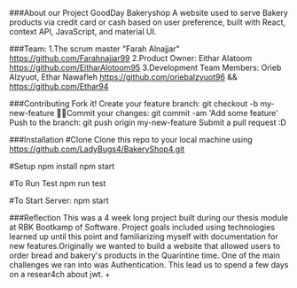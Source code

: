 ###About our Project 
GoodDay Bakeryshop 
A website used to serve Bakery products via credit card or cash  based on user preference, built with React, context API, JavaScript, and material UI.




###Team:
1.The scrum master "Farah Alnajjar" https://github.com/Farahnajjar99
2.Product Owner: Eithar Alatoom https://github.com/EitharAlotoom95
3.Development Team Members: Orieb Alzyuot, Ethar Nawafleh    https://github.com/oriebalzyuot96  &&  https://github.com/Ethar94

###Contributing
Fork it!
Create your feature branch: git checkout -b my-new-feature
 Commit your changes: git commit -am 'Add some feature'
Push to the branch: git push origin my-new-feature
Submit a pull request :D



###Installation
#Clone
Clone this repo to your local machine using https://github.com/LadyBugs4/BakeryShop4.git

#Setup
npm install
npm start 


#To Run Test
npm run test 


#To Start Server:
npm start


###Reflection
This was a 4 week long project built during our thesis module at RBK Bootkamp  of Software. Project goals included using technologies learned up until this point and familiarizing myself with documentation for new features.Originally we wanted to build a website  that allowed users to order bread and bakery's products  in the Quarintine time.
One of the main challenges we ran into was Authentication. This lead us  to spend a few days on a resear4ch about jwt.
 +
